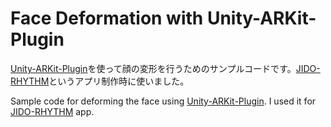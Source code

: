 # Face Deformation with Unity-ARKit-Plugin

[Unity-ARKit-Plugin](https://bitbucket.org/Unity-Technologies/unity-arkit-plugin)を使って顔の変形を行うためのサンプルコードです。[JIDO-RHYTHM](http://kitasenjudesign.com/jido-rhythm/)というアプリ制作時に使いました。

Sample code for deforming the face using [Unity-ARKit-Plugin](https://bitbucket.org/Unity-Technologies/unity-arkit-plugin).
I used it for [JIDO-RHYTHM](http://kitasenjudesign.com/jido-rhythm/) app.


